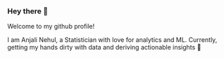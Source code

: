 ### Hey there 👋
Welcome to my github profile!

I am Anjali Nehul, a Statistician with love for analytics and ML. 
Currently, getting my hands dirty with data and deriving actionable insights 🙂

